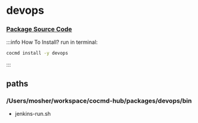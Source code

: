 # devops
### [ Package Source Code ](https://github.com/cocmd/hub/tree/master/packages/devops)
:::info How To Install?
run in terminal:
```bash
cocmd install -y devops
```
:::
## paths
### /Users/mosher/workspace/cocmd-hub/packages/devops/bin
  - jenkins-run.sh

